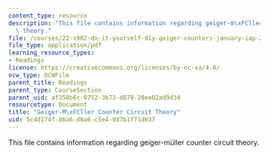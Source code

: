 ```yaml
---
content_type: resource
description: "This file contains information regarding geiger-m\xFCller counter circuit\
  \ theory."
file: /courses/22-s902-do-it-yourself-diy-geiger-counters-january-iap-2015/5c4d174f86a6d6a0c5e4037b1f71d037_MIT22_S902IAP15_geigr_ckt.pdf
file_type: application/pdf
learning_resource_types:
- Readings
license: https://creativecommons.org/licenses/by-nc-sa/4.0/
ocw_type: OCWFile
parent_title: Readings
parent_type: CourseSection
parent_uid: af350b6c-0752-3b73-d878-20ee02ad9d34
resourcetype: Document
title: "Geiger-M\xFCller Counter Circuit Theory"
uid: 5c4d174f-86a6-d6a0-c5e4-037b1f71d037
---
```

This file contains information regarding geiger-müller counter circuit theory.